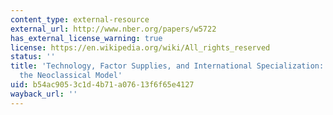 ```yaml
---
content_type: external-resource
external_url: http://www.nber.org/papers/w5722
has_external_license_warning: true
license: https://en.wikipedia.org/wiki/All_rights_reserved
status: ''
title: 'Technology, Factor Supplies, and International Specialization: Estimating
  the Neoclassical Model'
uid: b54ac905-3c1d-4b71-a076-13f6f65e4127
wayback_url: ''
---
```

